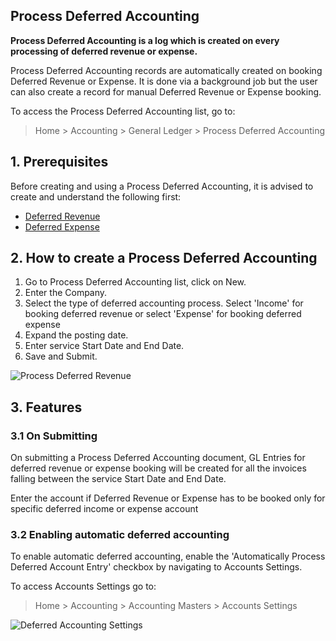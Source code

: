 ## Process Deferred Accounting

**Process Deferred Accounting is a log which is created on every processing of deferred revenue or expense.**

Process Deferred Accounting records are automatically created on booking Deferred Revenue or Expense. It is done via a background job but the user can also create a record for manual Deferred Revenue or Expense booking.

To access the Process Deferred Accounting list, go to:

> Home > Accounting > General Ledger > Process Deferred Accounting

## 1\. Prerequisites

Before creating and using a Process Deferred Accounting, it is advised to create and understand the following first:

*   [Deferred Revenue](https://docs.erpnext.com/docs/v13/user/manual/en/accounts/deferred-revenue)
*   [Deferred Expense](https://docs.erpnext.com/docs/v13/user/manual/en/accounts/deferred-expense)

## 2\. How to create a Process Deferred Accounting

1.  Go to Process Deferred Accounting list, click on New.
2.  Enter the Company.
3.  Select the type of deferred accounting process. Select 'Income' for booking deferred revenue or select 'Expense' for booking deferred expense
4.  Expand the posting date.
5.  Enter service Start Date and End Date.
6.  Save and Submit.

![Process Deferred Revenue](https://docs.erpnext.com/files/process-deferred-accounting.png)

## 3\. Features

### 3.1 On Submitting

On submitting a Process Deferred Accounting document, GL Entries for deferred revenue or expense booking will be created for all the invoices falling between the service Start Date and End Date.

Enter the account if Deferred Revenue or Expense has to be booked only for specific deferred income or expense account

### 3.2 Enabling automatic deferred accounting

To enable automatic deferred accounting, enable the 'Automatically Process Deferred Account Entry' checkbox by navigating to Accounts Settings.

To access Accounts Settings go to:

> Home > Accounting > Accounting Masters > Accounts Settings

![Deferred Accounting Settings](https://docs.erpnext.com/files/deferred-accounting-settings.png)